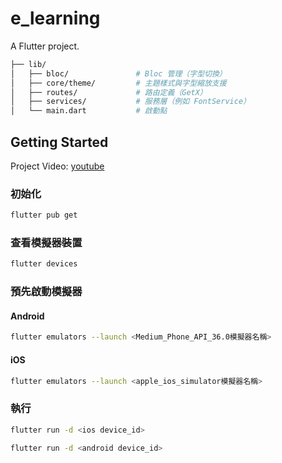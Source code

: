 # e_learning

A Flutter project.

```bash
├── lib/
│   ├── bloc/               # Bloc 管理（字型切換）
│   ├── core/theme/         # 主題樣式與字型縮放支援
│   ├── routes/             # 路由定義（GetX）
│   ├── services/           # 服務層（例如 FontService）
│   └── main.dart           # 啟動點
```

## Getting Started

Project Video:
[youtube](https://www.youtube.com/playlist?list=PLcp-kz7yQr4LMcB5DpI_S_bReO96D6ku_)

### 初始化
```bash
flutter pub get
```
### 查看模擬器裝置
```bash
flutter devices
```

### 預先啟動模擬器

#### Android 
```bash
flutter emulators --launch <Medium_Phone_API_36.0模擬器名稱>
```

#### iOS 
```bash
flutter emulators --launch <apple_ios_simulator模擬器名稱>
```

### 執行
```bash
flutter run -d <ios device_id>
```

```bash
flutter run -d <android device_id>
```


